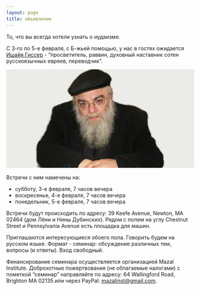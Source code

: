 ```yaml
---
layout: page
title: объявление
---
```


То, что вы всегда хотели узнать о иудаизме.

С 3-го по 5-е февраля, с Б-жьей помощью, у нас в гостях ожидается
[Ишайя Гиссер](https://ru.wikipedia.org/wiki/%D0%93%D0%B8%D1%81%D1%81%D0%B5%D1%80,_%D0%A8%D0%B0%D1%8F) -
“просветитель, раввин, духовный наставник сотен русскоязычных евреев, переводчик”.

![](../gisser-2017/gisser.jpg)

Встречи с ним намечены на:
* субботу, 3-е февраля, 7 часов вечера
* воскресенье, 4-е февраля, 7 часов вечера
* понедельник, 5-е февраля, 7 часов вечера

Встречи будут происходить по адресу: 39 Keefe Avenue, Newton, MA 02464 (дом Лёни и Нины Дубинских).
Рядом с полем на углу Chestnut Street и Pennsylvania Avenue есть площадка для машин.

Приглашаются интересующиеся обоего пола. Говорить будем на русском языке.
Формат - семинар: обсуждение различных тем, вопросы (и ответы). Вход свободный.

Финансирование семинара осуществляется организацией Mazal Institute. Доброхотные пожертвования (не
облагаемые налогами) с пометкой “семинар” направляйте по адресу:
64 Wallingford Road, Brighton MA 02135 или через PayPal: mazalinst@gmail.com.

